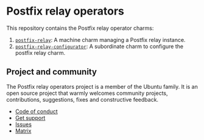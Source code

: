 # Postfix relay operators

This repository contains the Postfix relay operator charms:

1. [`postfix-relay`]((./postfix-relay-operator)): A machine charm managing a Postfix relay instance.
2. [`postfix-relay-configurator`](./postfix-relay-configurator-operator): A subordinate charm to configure the postfix relay charm.

## Project and community

The Postfix relay operators project is a member of the Ubuntu family. It is an
open source project that warmly welcomes community projects, contributions,
suggestions, fixes and constructive feedback.

* [Code of conduct](https://ubuntu.com/community/code-of-conduct)
* [Get support](https://discourse.charmhub.io/)
* [Issues](https://github.com/canonical/postfix-relay-operators/issues)
* [Matrix](https://matrix.to/#/#charmhub-charmdev:ubuntu.com)